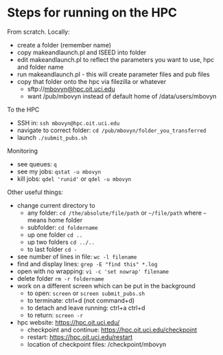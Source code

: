 # Steps for running on the HPC

From scratch. Locally:

* create a folder (remember name)
* copy makeandlaunch.pl and ISEED into folder
* edit makeandlaunch.pl to reflect the parameters you want to use, hpc and folder name
* run makeandlaunch.pl - this will create parameter files and pub files
* copy that folder onto the hpc via filezilla or whatever
    * sftp://mbovyn@hpc.oit.uci.edu
    * want /pub/mbovyn instead of default home of /data/users/mbovyn

To the HPC

* SSH in: ```ssh mbovyn@hpc.oit.uci.edu```
* navigate to correct folder: ```cd /pub/mbovyn/folder_you_transferred```
* launch ```./submit_pubs.sh```

Monitoring

* see queues: ```q```
* see my jobs: ```qstat -u mbovyn```
* kill jobs: ```qdel 'runid'``` or ```qdel -u mbovyn```

Other useful things:

* change current directory to
    * any folder: ```cd /the/absolute/file/path``` or ```~/file/path``` where ```~``` means home folder
    * subfolder: ```cd foldername```
    * up one folder ```cd ..```
    * up two folders ```cd ../..```
    * to last folder ```cd -```
* see number of lines in file: ```wc -l filename```
* find and display lines: ```grep -E "find this" *.log```
* open with no wrapping: ```vi -c 'set nowrap' filename```
* delete folder ```rm -r foldername```
* work on a different screen which can be put in the background
    * to open: ```screen``` or ```screen submit_pubs.sh```
    * to terminate: ctrl+d (not command+d)
    * to detach and leave running: ctrl+a ctrl+d
    * to return: ```screen -r```
* hpc website: https://hpc.oit.uci.edu/
    * checkpoint and continue: https://hpc.oit.uci.edu/checkpoint
    * restart: https://hpc.oit.uci.edu/restart
    * location of checkpoint files: /checkpoint/mbovyn
